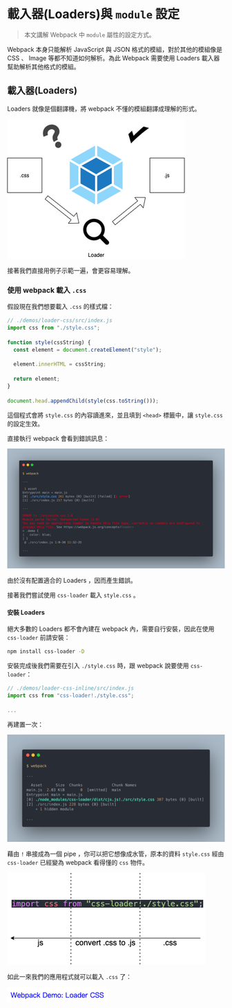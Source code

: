 # 載入器(Loaders)與 `module` 設定

> 本文講解 Webpack 中 `module` 屬性的設定方式。

Webpack 本身只能解析 JavaScript 與 JSON 格式的模組，對於其他的模組像是 CSS 、 Image 等都不知道如何解析。為此 Webpack 需要使用 Loaders 載入器幫助解析其他格式的模組。

<!-- `module` 屬性設定 webpack 應該怎麼處理各個不同類型的模組。 -->

## 載入器(Loaders)

Loaders 就像是個翻譯機，將 webpack 不懂的模組翻譯成理解的形式。

![loader](./assets/loader.png)

接著我們直接用例子示範一遍，會更容易理解。

### 使用 webpack 載入 `.css`

假設現在我們想要載入 `.css` 的樣式檔：

```js
// ./demos/loader-css/src/index.js
import css from "./style.css";

function style(cssString) {
  const element = document.createElement("style");

  element.innerHTML = cssString;

  return element;
}

document.head.appendChild(style(css.toString()));
```

這個程式會將 `style.css` 的內容讀進來，並且填到 `<head>` 標籤中，讓 `style.css` 的設定生效。

直接執行 webpack 會看到錯誤訊息：

![loader-css-fail](./assets/loader-css-fail.png)

由於沒有配置適合的 Loaders ，因而產生錯誤。

接著我們嘗試使用 `css-loader` 載入 `style.css` 。

#### 安裝 Loaders

絕大多數的 Loaders 都不會內建在 webpack 內，需要自行安裝，因此在使用 `css-loader` 前請安裝：

```bash
npm install css-loader -D
```

安裝完成後我們需要在引入 `./style.css` 時，跟 webpack 說要使用 `css-loader`：

```js
// ./demos/loader-css-inline/src/index.js
import css from "css-loader!./style.css";

...
```

再建置一次：

![loader-css-inline-result](./assets/loader-css-inline-result.png)

藉由 `!` 串接成為一個 pipe ，你可以把它想像成水管，原本的資料 `style.css` 經由 `css-loader` 已經變為 webpack 看得懂的 `css` 物件。

![loader-pipe](./assets/loader-pipe.png)

如此一來我們的應用程式就可以載入 `.css` 了：

![loader-css-inline-view](./assets/loader-css-inline-view.png)
